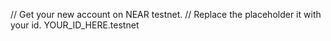 // Get your new account on NEAR testnet.
// Replace the placeholder it with your id.
YOUR_ID_HERE.testnet